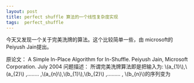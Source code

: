 ```yaml
---
layout: post
title: perfect shuffle 算法的一个线性复杂度实现
tags:  perfect_shuffle
---
```


<head>
    <script>
    <script type="text/javascript"
            src="http://cdn.mathjax.org/mathjax/latest/MathJax.js?config=TeX-AMS-MML_HTMLorMML">
    </script>
</head>

今天又发现一个关于完美洗牌的算法。这个比较简单一些，由 microsoft的Peiyush Jain提出。

原论文：      A Simple In-Place Algorithm for In-Shuffle. 
                 Peiyush Jain, Microsoft Corporation. 
                            July 2004 
问题描述： 
所谓完美洗牌算法即是把输入为: 
\\(a_{1}\\),\\(a_{2}\\) ,........ ,\\(a_{n}\\),\\(b_{1}\\),\\(b_{2}\\) ,......... , \\(b_{n}\\)的序列变为 

